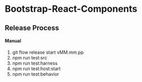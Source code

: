 # Bootstrap-React-Components

## Release Process
#### Manual
1. git flow release start vMM.mm.pp
2. npm run test:src
3. npm run test:harness
4. npm run test:host:start
5. npm run test:behavior